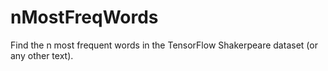 # nMostFreqWords
Find the n most frequent words in the TensorFlow Shakerpeare dataset (or any other text).
